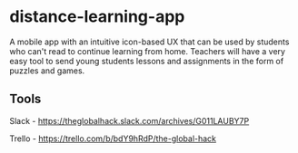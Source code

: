# distance-learning-app
A mobile app with an intuitive icon-based UX that can be used by students who can't read to continue learning from home. Teachers will have a very easy tool to send young students lessons and assignments in the form of puzzles and games.

## Tools

Slack - https://theglobalhack.slack.com/archives/G011LAUBY7P

Trello - https://trello.com/b/bdY9hRdP/the-global-hack
